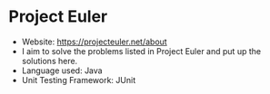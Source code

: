 # Project Euler

- Website: https://projecteuler.net/about
- I aim to solve the problems listed in Project Euler and put up the solutions here.
- Language used: Java
- Unit Testing Framework: JUnit
